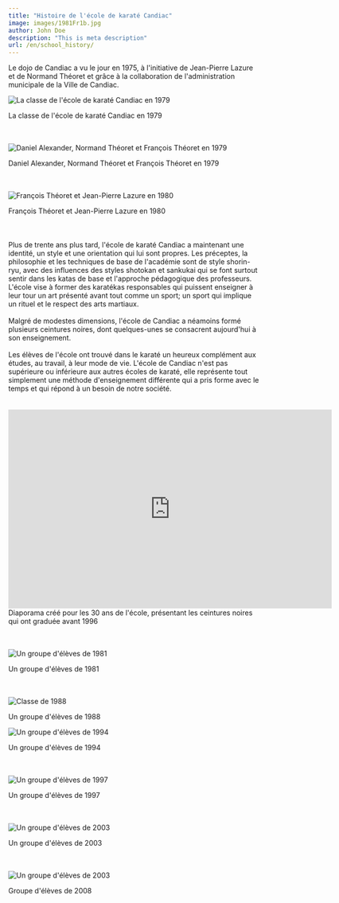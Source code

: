 ```yaml
---
title: "Histoire de l'école de karaté Candiac"
image: images/1981Fr1b.jpg
author: John Doe
description: "This is meta description"
url: /en/school_history/
---
```


Le dojo de Candiac a vu le jour en 1975, à l'initiative de Jean-Pierre Lazure et de Normand Théoret et grâce à la collaboration de l'administration municipale de la Ville de Candiac.

![La classe de l'école de karaté Candiac en 1979](/images/1979classe11.jpg#center)

<div class="caption">La classe de l'école de karaté Candiac en 1979</div>
<br><br>

![Daniel Alexander, Normand Théoret et François Théoret en 1979](/images/1979c1.jpg#center)

<div class="caption">Daniel Alexander, Normand Théoret et François Théoret en 1979</div>
<br><br>

![François Théoret et Jean-Pierre Lazure en 1980](/images/1980.jpg#center)

<div class="caption">François Théoret et Jean-Pierre Lazure en 1980</div>
<br><br>

</div>
<br>
Plus de trente ans plus tard, l'école de karaté Candiac a maintenant une identité, un style et une orientation qui lui sont propres. Les préceptes, la philosophie et les techniques de base de l'académie sont de style shorin-ryu, avec des influences des styles shotokan et sankukai qui se font surtout sentir dans les katas de base et l'approche pédagogique des professeurs. L'école vise à former des karatékas responsables qui puissent enseigner à leur tour un art présenté avant tout comme un sport; un sport qui implique un rituel et le respect des arts martiaux. <br>
<br>
Malgré de modestes dimensions, l'école de Candiac a néamoins formé plusieurs ceintures noires, dont quelques-unes se consacrent aujourd'hui à son enseignement. <br>
<br>
Les élèves de l'école ont trouvé dans le karaté un heureux complément aux études, au travail, à leur mode de vie. L'école de Candiac n'est
pas supérieure ou inférieure aux autres écoles de karaté, elle représente tout simplement une méthode d'enseignement différente qui a pris forme avec le temps et qui répond à un besoin de notre société.<br>
<br>
<br>
<iframe width="650" height="400" src="https://www.youtube.com/embed/OTWTcTKs5Qk" frameborder="0" allowfullscreen></iframe>
<div class="caption">Diaporama créé pour les 30 ans de l'école, présentant les ceintures noires qui ont graduée avant 1996</div>
<br><br>

![Un groupe d'élèves de 1981](/images/1981Fr1b.jpg#center)

<div class="caption">Un groupe d'élèves de 1981</div>
<br><br>

![Classe de 1988](/images/1988T1b.jpg#center)

<div class="caption">Un groupe d'élèves de 1988</div>

![Un groupe d'élèves de 1994](/images/1994dt1b.jpg#center)

<div class="caption">Un groupe d'élèves de 1994</div>
<br><br>

![Un groupe d'élèves de 1997](/images/1997ap1b.jpg#center)

<div class="caption">Un groupe d'élèves de 1997</div>
<br><br>

![Un groupe d'élèves de 2003](/images/2003jc2b.jpg#center)

<div class="caption">Un groupe d'élèves de 2003</div>
<br><br>

![Un groupe d'élèves de 2003](/images/Groupe_karate_2008.jpg#center)

<div class="caption">Groupe d'élèves de 2008</div>
